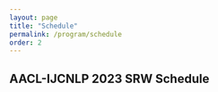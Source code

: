 ```yaml
---
layout: page
title: "Schedule"
permalink: /program/schedule
order: 2
---
```


<style>
.abs_input, .abs_input:hover {
    display: inline-block;
    width: 35px;
    height: 20px;
    background: #29ABE0;
    text-align: center;
    text-decoration: none;
    font-size: 10px;
    font-weight: bold;
    border-radius: 5px;
    color: white;
    font-weight: bold;
    line-height: 20px;
}
.pdf_input, .pdf_input:hover {
    display: inline-block;
    width: 35px;
    height: 20px;
    background: #2471A3;
    text-align: center;
    text-decoration: none;
    font-size: 10px;
    font-weight: bold;
    border-radius: 5px;
    color: white;
    font-weight: bold;
    line-height: 20px;
}
.video_input, .video_input:hover {
    display: inline-block;
    width: 45px;
    height: 20px;
    background: #1ABC9C;
    text-align: center;
    text-decoration: none;
    font-size: 10px;
    font-weight: bold;
    border-radius: 5px;
    color: white;
    font-weight: bold;
    line-height: 20px;
}
</style>

## AACL-IJCNLP 2023 SRW Schedule

<!-- <div style="float:left; width:70%; font-size: 15px;"> <table> <tbody>
<tr bgcolor="#707070"> <td colspan="2"> <font color="#e9e9e9"> <b>November 1, 2023 (GMT+8)</b> </font> </td> </tr>

<tr bgcolor="#a0a0a0">
  <td> 14:00 - 14:15 </td>
  <td> <b>Welcome and Opening Remarks</b>
  <a class='pdf_input' href="{{ site.baseurl }}/pdfs/Opening_Remarks_AACL2022SRW.pdf">pdf</a>
  </td>
</tr>

<tr bgcolor="#ededed">
  <td> 14:15 - 15:00 </td>
  <td> <b>Keynote Address: </b> <br>
  <b>The Development of Empathetic Conversational Systems: Maintain Interdisciplinary Vision and Identify Research Problem</b> <br>
  <i>Yanran Li <a href="{{ sit.baseurl }}/program/keynote">Keynote information</a></i>
  </td>
</tr>

<tr bgcolor="#d0d0d0">
  <td> 15:00 - 15:20 </td>
  <td>
  <b>Emotional Intensity Estimation based on Writer's Personality</b>
  <br>
  <em>Haruya Suzuki,&nbsp;Sora Tarumoto,&nbsp;Tomoyuki Kajiwara,&nbsp;Takashi Ninomiya,&nbsp;Yuta Nakashima,&nbsp;Hajime Nagahara </em>
  </td>
</tr>

<tr bgcolor="#ededed">
  <td> 15:20 - 15:40 </td>
  <td>
  <b>Bipartite-play Dialogue Collection for Practical Automatic Evaluation of Dialogue Systems</b>
  <br>
  <em>Shiki Sato, Yosuke Kishinami, Hiroaki Sugiyama, Reina Akama, Ryoko Tokuhisa, Jun Suzuki </em>
  </td>
</tr>

<tr bgcolor="#d0d0d0">
  <td> 15:40 - 16:00 </td>
  <td>
  <b>Toward Building a Language Model for Understanding Temporal Commonsense</b>
  <br>
  <em>Mayuko Kimura, Lis Kanashiro Pereira, Ichiro Kobayashi</em>
  </td>
</tr>

<tr bgcolor="#ededed">
  <td> 16:00 - 16:20 </td>
  <td>
  <b>Caption Generation Reflecting the Intent of the Explainer by Tracing on an Image</b>
  <br>
  <em>Sayako Watanabe and Ichiro Kobayashi</em>
  </td>
</tr>

<tr bgcolor="#a0a0a0">
  <td> 16:20 - 16:40 </td>
  <td> <b>Short Break</b> </td>
</tr>

<tr bgcolor="#d0d0d0">
  <td> 16:40 - 17:00 </td>
  <td>
  <b>Tracing and Manipulating Intermediate Results in Neural Math Problem Solvers</b>
  <br>
  <em>Yuta Matsumoto, Benjamin Heinzerling, Masashi Yoshikawa and Kentaro Inui</em>
  </td>
</tr>

<tr bgcolor="#ededed">
  <td> 17:00 - 17:20 </td>
  <td>
  <b>Optimal Summaries for Enabling a Smooth Handover in Chat-Oriented Dialogue</b>
  <br>
  <em>Sanae Yamashita and Ryuichiro Higashinaka</em>
  </td>
</tr>

<tr bgcolor="#d0d0d0">
  <td> 17:20 - 17:40 </td>
  <td>
  <b>MUTE: A Multimodal Dataset for Detecting Hateful Memes</b>
  <br>
  <em>Eftekhar Hossain, Omar Sharif, Mohammed Moshiul Hoque</em>
  </td>
</tr>

<tr bgcolor="#ededed">
  <td> 17:40 - 18:00 </td>
  <td>
  <b>Empirical Investigation of Neural Symbolic Reasoning Strategies</b>
  <br>
  <em>Yoichi Aoki, Keito Kudo, Tatsuki Kuribayashi, Ana Brassard, Masashi Yoshikawa, Keisuke Sakaguchi and Kentaro Inui</em>
  </td>
</tr>

<tr bgcolor="#d0d0d0">
  <td> 18:00 - 18:20 </td>
  <td>
  <b>A Simple and Fast Strategy for Handling Rare Words in Neural Machine Translation</b>
  <br>
  <em>Nguyen-Hoang Minh-Cong, Vinh Ngo, Van Nguyen</em>
  </td>
</tr>

<tr bgcolor="#ededed">
  <td> 18:20 - 18:40 </td>
  <td>
  <b>C3PO: A Lightweight Copying Mechanism for Translating Pseudocode to Code</b>
  <br>
  <em>Vishruth Veerendranath, Vibha Masti, Prajwal Anagani, Mamatha HR</em>
  </td>
</tr>

<tr bgcolor="#a0a0a0">
  <td> 18:40 - 19:40 </td>
  <td> <b>Long Break</b> </td>
</tr>

<tr bgcolor="#d0d0d0">
  <td> 19:40 - 20:00 </td>
  <td>
  <b>Outlier-Aware Training for Improving Group Accuracy Disparities</b>
  <br>
  <em>Li-Kuang Chen, Canasai Kruengkrai, Junichi Yamagishi</em>
  </td>
</tr>

<tr bgcolor="#ededed">
  <td> 20:00 - 20:20 </td>
  <td>
  <b>An Empirical Study on Topic Preservation in Multi-Document Summarization</b>
  <br>
  <em>Mong Yuan Sim, Wei Emma Zhang, Congbo Ma</em>
  </td>
</tr>

<tr bgcolor="#d0d0d0">
  <td> 20:20 - 20:40 </td>
  <td>
  <b>Detecting Urgency in Multilingual Medical SMS in Kenya</b>
  <br>
  <em>Narshion Ngao, Zeyu Wang, Lawrence Nderu, Tobias Mwalili, Tal August, Keshet Ronen</em>
  </td>
</tr>

<tr bgcolor="#ededed">
  <td> 20:40 - 21:00 </td>
  <td>
  <b>Language over Labels: Contrastive Language Supervision Exceeds Purely Label-Supervised Classification Performance on Chest X-Rays</b>
  <br>
  <em>Anton Wiehe, Florian Schneider, Sebastian Blank, Xintong Wang, Hans-Peter Zorn, Christian Biemann</em>
  </td>
</tr>

<tr bgcolor="#d0d0d0">
  <td> 21:00 - 21:20 </td>
  <td>
  <b>Dynamic Topic Modeling by Clustering Embeddings from Pretrained Language Models: A Research Proposal</b>
  <br>
  <em>Anton Eklund, Mona Forsman, Frank Drewes</em>
  </td>
</tr>

<tr bgcolor="#ededed">
  <td> 21:20 - 21:40 </td>
  <td>
  <b>Concreteness vs. Abstractness: A Selectional Preference Perspective</b>
  <br>
  <em>Tarun Tater, Diego Frassinelli, Sabine Schulte im Walde</em>
  </td>
</tr>

<tr bgcolor="#d0d0d0">
  <td> 21:40 - 22:20 </td>
  <td> <b>Poster Session</b> </td>
</tr>

<tr bgcolor="#a0a0a0">
  <td> 22:20 - 22:30 </td>
  <td> <b>Best Paper Award and Closing Remarks</b> </td>
</tr>
</tbody> </table> </div> -->

<br>
<br>
<br>

<script>mendeleyWebImporter = { open: function () { window.postMessage('0.523632117737538', 'https://www.softconf.com') } }</script>
